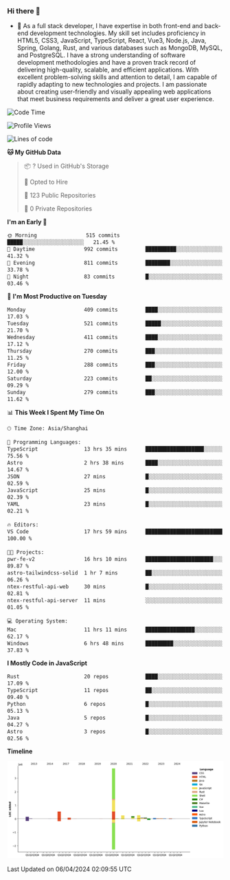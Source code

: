 ### Hi there 👋

- 🌱 As a full stack developer, I have expertise in both front-end and back-end development technologies. My skill set includes proficiency in HTML5, CSS3, JavaScript, TypeScript, React, Vue3, Node.js, Java, Spring, Golang, Rust, and various databases such as MongoDB, MySQL, and PostgreSQL. I have a strong understanding of software development methodologies and have a proven track record of delivering high-quality, scalable, and efficient applications. With excellent problem-solving skills and attention to detail, I am capable of rapidly adapting to new technologies and projects. I am passionate about creating user-friendly and visually appealing web applications that meet business requirements and deliver a great user experience.

<!--START_SECTION:waka-->
![Code Time](http://img.shields.io/badge/Code%20Time-1%2C328%20hrs%2020%20mins-blue)

![Profile Views](http://img.shields.io/badge/Profile%20Views-0-blue)

![Lines of code](https://img.shields.io/badge/From%20Hello%20World%20I%27ve%20Written-5.6%20million%20lines%20of%20code-blue)

**🐱 My GitHub Data** 

> 📦 ? Used in GitHub's Storage 
 > 
> 💼 Opted to Hire
 > 
> 📜 123 Public Repositories 
 > 
> 🔑 0 Private Repositories 
 > 
**I'm an Early 🐤** 

```text
🌞 Morning                515 commits         █████░░░░░░░░░░░░░░░░░░░░   21.45 % 
🌆 Daytime                992 commits         ██████████░░░░░░░░░░░░░░░   41.32 % 
🌃 Evening                811 commits         ████████░░░░░░░░░░░░░░░░░   33.78 % 
🌙 Night                  83 commits          █░░░░░░░░░░░░░░░░░░░░░░░░   03.46 % 
```
📅 **I'm Most Productive on Tuesday** 

```text
Monday                   409 commits         ████░░░░░░░░░░░░░░░░░░░░░   17.03 % 
Tuesday                  521 commits         █████░░░░░░░░░░░░░░░░░░░░   21.70 % 
Wednesday                411 commits         ████░░░░░░░░░░░░░░░░░░░░░   17.12 % 
Thursday                 270 commits         ███░░░░░░░░░░░░░░░░░░░░░░   11.25 % 
Friday                   288 commits         ███░░░░░░░░░░░░░░░░░░░░░░   12.00 % 
Saturday                 223 commits         ██░░░░░░░░░░░░░░░░░░░░░░░   09.29 % 
Sunday                   279 commits         ███░░░░░░░░░░░░░░░░░░░░░░   11.62 % 
```


📊 **This Week I Spent My Time On** 

```text
🕑︎ Time Zone: Asia/Shanghai

💬 Programming Languages: 
TypeScript               13 hrs 35 mins      ███████████████████░░░░░░   75.56 % 
Astro                    2 hrs 38 mins       ████░░░░░░░░░░░░░░░░░░░░░   14.67 % 
JSON                     27 mins             █░░░░░░░░░░░░░░░░░░░░░░░░   02.59 % 
JavaScript               25 mins             █░░░░░░░░░░░░░░░░░░░░░░░░   02.39 % 
YAML                     23 mins             █░░░░░░░░░░░░░░░░░░░░░░░░   02.21 % 

🔥 Editors: 
VS Code                  17 hrs 59 mins      █████████████████████████   100.00 % 

🐱‍💻 Projects: 
pwr-fe-v2                16 hrs 10 mins      ██████████████████████░░░   89.87 % 
astro-tailwindcss-solid  1 hr 7 mins         ██░░░░░░░░░░░░░░░░░░░░░░░   06.26 % 
ntex-restful-api-web     30 mins             █░░░░░░░░░░░░░░░░░░░░░░░░   02.81 % 
ntex-restful-api-server  11 mins             ░░░░░░░░░░░░░░░░░░░░░░░░░   01.05 % 

💻 Operating System: 
Mac                      11 hrs 11 mins      ████████████████░░░░░░░░░   62.17 % 
Windows                  6 hrs 48 mins       █████████░░░░░░░░░░░░░░░░   37.83 % 
```

**I Mostly Code in JavaScript** 

```text
Rust                     20 repos            ████░░░░░░░░░░░░░░░░░░░░░   17.09 % 
TypeScript               11 repos            ██░░░░░░░░░░░░░░░░░░░░░░░   09.40 % 
Python                   6 repos             █░░░░░░░░░░░░░░░░░░░░░░░░   05.13 % 
Java                     5 repos             █░░░░░░░░░░░░░░░░░░░░░░░░   04.27 % 
Astro                    3 repos             █░░░░░░░░░░░░░░░░░░░░░░░░   02.56 % 
```



**Timeline**

![Lines of Code chart](https://raw.githubusercontent.com/elton/elton/main/assets/bar_graph.png)


 Last Updated on 06/04/2024 02:09:55 UTC
<!--END_SECTION:waka-->

<!--
**elton/elton** is a ✨ _special_ ✨ repository because its `README.md` (this file) appears on your GitHub profile.

Here are some ideas to get you started:

- 🔭 I’m currently working on ...
- 🌱 I’m currently learning ...
- 👯 I’m looking to collaborate on ...
- 🤔 I’m looking for help with ...
- 💬 Ask me about ...
- 📫 How to reach me: ...
- 😄 Pronouns: ...
- ⚡ Fun fact: ...
-->
